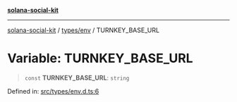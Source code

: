 [**solana-social-kit**](../../../README.md)

***

[solana-social-kit](../../../README.md) / [types/env](../README.md) / TURNKEY\_BASE\_URL

# Variable: TURNKEY\_BASE\_URL

> `const` **TURNKEY\_BASE\_URL**: `string`

Defined in: [src/types/env.d.ts:6](https://github.com/SendArcade/solana-social-starter/blob/98f94bb63d3814df24512365f6ae706d273e698f/src/types/env.d.ts#L6)
